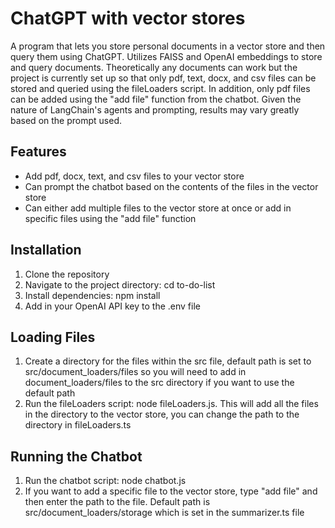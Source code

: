 # ChatGPT with vector stores
A program that lets you store personal documents in a vector store and then query them using ChatGPT. Utilizes FAISS and OpenAI embeddings to store and query documents.
Theoretically any documents can work but the project is currently set up so that only pdf, text, docx, and csv files can be stored and queried using the fileLoaders script.
In addition, only pdf files can be added using the "add file" function from the chatbot.
Given the nature of LangChain's agents and prompting, results may vary greatly based on the prompt used.

## Features
* Add pdf, docx, text, and csv files to your vector store
* Can prompt the chatbot based on the contents of the files in the vector store
* Can either add multiple files to the vector store at once or add in specific files using the "add file" function

## Installation
1. Clone the repository
2. Navigate to the project directory: cd to-do-list
3. Install dependencies: npm install
4. Add in your OpenAI API key to the .env file

## Loading Files
1. Create a directory for the files within the src file, default path is set to src/document_loaders/files so you will need to add in document_loaders/files to the src directory if you want to use the default path
2. Run the fileLoaders script: node fileLoaders.js. This will add all the files in the directory to the vector store, you can change the path to the directory in fileLoaders.ts

## Running the Chatbot
1. Run the chatbot script: node chatbot.js
2. If you want to add a specific file to the vector store, type "add file" and then enter the path to the file. Default path is src/document_loaders/storage which is set in the summarizer.ts file

